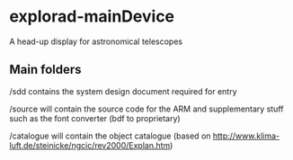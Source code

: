 explorad-mainDevice
===================

A head-up display for astronomical telescopes

Main folders
------------
/sdd contains the system design document required for entry

/source will contain the source code for the ARM and supplementary stuff such as the font converter (bdf to proprietary)

/catalogue will contain the object catalogue (based on http://www.klima-luft.de/steinicke/ngcic/rev2000/Explan.htm)
